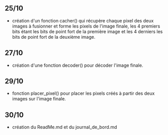 ## 25/10
- création d'un fonction cacher() qui récupère chaque pixel des deux images à fusionner et forme les pixels de l'image finale, les 4 premiers bits étant les bits de point fort de la première image et les 4 derniers les bits de point fort de la deuxième image.

## 27/10
- création d'une fonction decoder() pour décoder l'image finale.

## 29/10
- fonction placer_pixel() pour placer les pixels créés à partir des deux images sur l'image finale.

## 30/10
- création du ReadMe.md et du journal_de_bord.md
